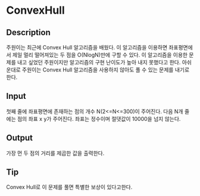 # ConvexHull

## Description

주원이는 최근에 Convex Hull 알고리즘을 배웠다. 이 알고리즘을 이용하면 좌표평면에서 제일 멀리 떨어져있는 두 점을 O(NlogN)만에 구할 수 있다. 이 알고리즘을 이용한 문제를 내고 싶었던 주원이지만 알고리즘의 구현 난이도가 높아 내지 못했다고 한다. 아쉬운대로 주원이는 Convex Hull 알고리즘을 사용하지 않아도 풀 수 있는 문제를 내기로 한다.

## Input

첫째 줄에 좌표평면에 존재하는 점의 개수 N(2<=N<=300)이 주어진다. 다음 N개 줄에는 점의 좌표 x y가 주어진다. 좌표는 정수이며 절댓값이 10000을 넘지 않는다.

## Output

가장 먼 두 점의 거리를 제곱한 값을 출력한다.

## Tip

Convex Hull로 이 문제를 풀면 특별한 보상이 있다고한다.